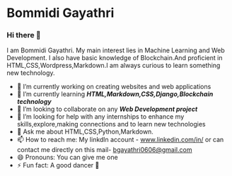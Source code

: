 # Bommidi Gayathri #

### Hi there 👋

I am Bommidi Gayathri. My main interest lies in Machine Learning and Web Development. I also have basic knowledge of Blockchain.And proficient in HTML,CSS,Wordpress,Markdown.I am always curious to learn something new technology.


- 🔭 I’m currently working on creating websites and web applications
- 🌱 I’m currently learning ***HTML,Markdown,CSS,Django,Blockchain technology***
- 👯 I’m looking to collaborate on any ***Web Development project***
- 🤔 I’m looking for help with any internships to enhance my skills,explore,making connections and to learn new technologies 
- 💬 Ask me about HTML,CSS,Python,Markdown.
- 📫 How to reach me: My linkdln account - www.linkedin.com/in/ or can contact me directly on this mail- bgayathri0606@gmail.com
- 😄 Pronouns: You can give me one
- ⚡ Fun fact: A good dancer :dancer:

